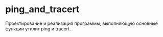 # ping_and_tracert

Проектирование и реализация программы, выполняющую основные функции утилит ping и tracert.
